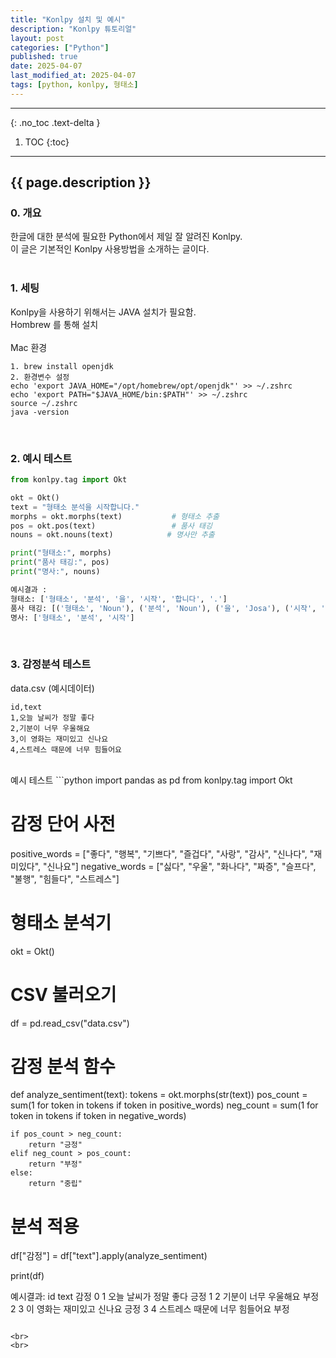 ```yaml
---
title: "Konlpy 설치 및 예시"
description: "Konlpy 튜토리얼"
layout: post
categories: ["Python"]
published: true
date: 2025-04-07
last_modified_at: 2025-04-07
tags: [python, konlpy, 형태소]
---
```

---
{: .no_toc .text-delta }

1. TOC
{:toc}
---

<!-- 글의 제목은 ##
    나머지 큰 제목은 ###
    이후 나머지는 3개이상 -->

## {{ page.description }}

### 0. 개요
한글에 대한 분석에 필요한 Python에서 제일 잘 알려진 Konlpy.<br>
이 글은 기본적인 Konlpy 사용방법을 소개하는 글이다.<br>
<br>

### 1. 세팅
Konlpy을 사용하기 위해서는 JAVA 설치가 필요함.<br>
Hombrew 를 통해 설치<br>
<br>
Mac 환경
```
1. brew install openjdk
2. 환경변수 설정
echo 'export JAVA_HOME="/opt/homebrew/opt/openjdk"' >> ~/.zshrc
echo 'export PATH="$JAVA_HOME/bin:$PATH"' >> ~/.zshrc
source ~/.zshrc
java -version
```
<br>

### 2. 예시 테스트

```python
from konlpy.tag import Okt

okt = Okt()
text = "형태소 분석을 시작합니다."
morphs = okt.morphs(text)           # 형태소 추출
pos = okt.pos(text)                 # 품사 태깅
nouns = okt.nouns(text)            # 명사만 추출

print("형태소:", morphs)
print("품사 태깅:", pos)
print("명사:", nouns)

예시결과 :
형태소: ['형태소', '분석', '을', '시작', '합니다', '.']
품사 태깅: [('형태소', 'Noun'), ('분석', 'Noun'), ('을', 'Josa'), ('시작', 'Noun'), ('합니다', 'Verb'), ('.', 'Punctuation')]
명사: ['형태소', '분석', '시작']

```
<br>

### 3. 감정분석 테스트
data.csv (예시데이터)
```csv
id,text
1,오늘 날씨가 정말 좋다
2,기분이 너무 우울해요
3,이 영화는 재미있고 신나요
4,스트레스 때문에 너무 힘들어요
```
<br>
예시 테스트
```python
import pandas as pd
from konlpy.tag import Okt

# 감정 단어 사전
positive_words = ["좋다", "행복", "기쁘다", "즐겁다", "사랑", "감사", "신나다", "재미있다", "신나요"]
negative_words = ["싫다", "우울", "화나다", "짜증", "슬프다", "불행", "힘들다", "스트레스"]

# 형태소 분석기
okt = Okt()

# CSV 불러오기
df = pd.read_csv("data.csv")

# 감정 분석 함수
def analyze_sentiment(text):
    tokens = okt.morphs(str(text))
    pos_count = sum(1 for token in tokens if token in positive_words)
    neg_count = sum(1 for token in tokens if token in negative_words)
    
    if pos_count > neg_count:
        return "긍정"
    elif neg_count > pos_count:
        return "부정"
    else:
        return "중립"

# 분석 적용
df["감정"] = df["text"].apply(analyze_sentiment)

print(df)

예시결과:
   id                       text   감정
0   1       오늘 날씨가 정말 좋다    긍정
1   2       기분이 너무 우울해요    부정
2   3   이 영화는 재미있고 신나요    긍정
3   4  스트레스 때문에 너무 힘들어요   부정
```

<br>
<br>